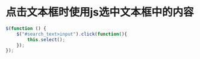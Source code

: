 # 点击文本框时使用js选中文本框中的内容

```js
$(function () {
    $("#search_text>input").click(function(){
        this.select();
    });
});
```
